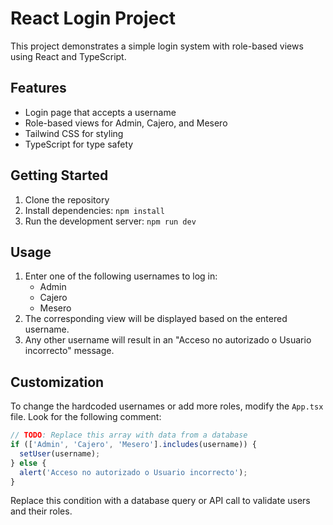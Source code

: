 # React Login Project

This project demonstrates a simple login system with role-based views using React and TypeScript.

## Features

- Login page that accepts a username
- Role-based views for Admin, Cajero, and Mesero
- Tailwind CSS for styling
- TypeScript for type safety

## Getting Started

1. Clone the repository
2. Install dependencies: `npm install`
3. Run the development server: `npm run dev`

## Usage

1. Enter one of the following usernames to log in:
   - Admin
   - Cajero
   - Mesero
2. The corresponding view will be displayed based on the entered username.
3. Any other username will result in an "Acceso no autorizado o Usuario incorrecto" message.

## Customization

To change the hardcoded usernames or add more roles, modify the `App.tsx` file. Look for the following comment:

```typescript
// TODO: Replace this array with data from a database
if (['Admin', 'Cajero', 'Mesero'].includes(username)) {
  setUser(username);
} else {
  alert('Acceso no autorizado o Usuario incorrecto');
}
```

Replace this condition with a database query or API call to validate users and their roles.
